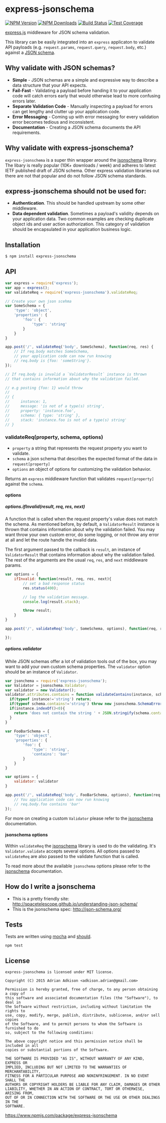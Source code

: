 # express-jsonschema

[![NPM Version][npm-image]][npm-url]
[![NPM Downloads][downloads-image]][downloads-url]
[![Build Status][travis-image]][travis-url]
[![Test Coverage][coveralls-image]][coveralls-url]

[express.js]( https://github.com/visionmedia/express ) middleware for JSON schema validation.

This library can be easily integrated into an `express` applicaton to validate API payloads (e.g. `request.params`, `request.query`, `request.body`, etc.) against a [JSON schema]( http://json-schema.org/ ).

## Why validate with JSON schemas?

- **Simple** - JSON schemas are a simple and expressive way to describe a data structure that your API expects.
- **Fail-Fast** - Validating a payload before handing it to your application code will catch errors early that would otherwise lead to more confusing errors later.
- **Separate Validation Code** - Manually inspecting a payload for errors can get lengthy and clutter up your application code.
- **Error Messaging** -  Coming up with error messaging for every validation error becomes tedious and inconsistent.
- **Documentation** - Creating a JSON schema documents the API requirements.

## Why validate with express-jsonschema?

`express-jsonschema` is a super thin wrapper around the  [jsonschema]( https://github.com/tdegrunt/jsonschema) library.  The  libary is really popular (10K+ downloads / week) and adheres to latest IETF published draft of JSON schema. Other express validation libraries out there are not that popular and do not follow JSON schema standards.

## express-jsonschema should not be used for:

- **Authentication**. This should be handled upstream by some other middleware.
- **Data dependent validation**.  Sometimes a payload's validity depends on your application data. Two common examples are checking duplicate object ids and user action authorization. This category of validation should be encapsulated in your application business logic.

## Installation

```sh
$ npm install express-jsonschema
```

## API

```js
var express = require('express');
var app = express();
var validateReq = require('express-jsonschema').validateReq;

// Create your own json scehma
var SomeSchema = {
    'type': 'object',
    'properties': {
        'foo': {
            'type': 'string'
        }
    }
}

app.post('/', validateReq('body', SomeSchema), function(req, res) {
    // If req.body matches SomeSchema,
    // your application code can now run knowing
    // req.body is {foo: 'someString'}.
});

// If req.body is invalid a `ValidatorResult` instance is thrown
// that contains information about why the validation failed.

// e.g posting {foo: 1} would throw
//
// {
//     instance: 1,
//     message: 'is not of a type(s) string',
//     property: 'instance.foo',
//     schema: { type: 'string' },
//     stack: 'instance.foo is not of a type(s) string'
// }
```

### validateReq(property, schema, options)

- `property` a string that represents the request property you want to validate.
- `schema` a json schema that describes the expected format of the data in `request[property]`
- `options` an object of options for customizing the validation behavior.

Returns an `express` middleware function that validates `request[property]` against the `schema`.

#### options

##### options.ifInvalid(result, req, res, next)

A function that is called when the request property's value does not match the schema.  As mentioned before, by default, a `ValidatorResult` instance is thrown that contains information about why the validation failed.  You may want throw your own custom error, do some logging, or not throw any error at all and let the route handle the invalid data.

The first argument passed to the callback is `result`, an instance of `ValidatorResult` that contains information about why the validation failed.  The rest of the arguments are the usual `req`, `res`, and `next` middleware params.

```javascript
var options = {
	ifInvalid: function(result, req, res, next){
        // set a bad response status
        res.status(400);

        // log the validation message.
        console.log(result.stack);

        throw result;
    }
}

app.post('/', validateReq('body', SomeSchema, options), function(req, res) {

});
```

##### options.validator

While JSON schemas offer a lot of validation tools out of the box, you may want to add your own custom schema properties.
The `validator` option should be an instance of `Validator`.

```javascript
var jsonchema = require('express-jsonschema');
var Validator = jsonschema.Validator;
var validator = new Validator();
validator.attributes.contains = function validateContains(instance, schema, options, ctx) {
  if(typeof instance!='string') return;
  if(typeof schema.contains!='string') throw new jsonschema.SchemaError('"contains" expects a string', schema);
  if(instance.indexOf()<0){
    return 'does not contain the string ' + JSON.stringify(schema.contains);
  }
}

var FooBarSchema = {
    'type': 'object',
    'properties': {
        'foo': {
            'type': 'string',
            'contains': 'bar'
        }
    }
}

var options = {
	validator: validator
}

app.post('/', validateReq('body', FooBarSchema, options), function(req, res) {
    // You application code can now run knowing
    // req.body.foo contains 'bar'
});
```
For more on creating a custom `Validator` please refer to the [jsonschema]( https://github.com/tdegrunt/jsonschema) documentation.

#### jsonschema options

Within `validateReq` the [jsonschema]( https://github.com/tdegrunt/jsonschema) library is used to do the validating.  It's `Validator.validate` accepts several options.  All options passed to `validateReq` are also passed to the validate function that is called.

To read more about the available `jsonschema` options please refer to the [jsonschema]( https://github.com/tdegrunt/jsonschema) documentation.

## How do I write a jsonschema

- This is a pretty friendly site: http://spacetelescope.github.io/understanding-json-schema/
- This is the jsonschema spec: http://json-schema.org/

## Tests
Tests are written using [mocha](https://www.npmjs.com/package/mocha) and [should](https://www.npmjs.com/package/should).

    npm test

## License

    express-jsonschema is licensed under MIT license.

    Copyright (C) 2015 Adrian Adkison <adkison.adrian@gmail.com>

    Permission is hereby granted, free of charge, to any person obtaining a copy of
    this software and associated documentation files (the "Software"), to deal in
    the Software without restriction, including without limitation the rights to
    use, copy, modify, merge, publish, distribute, sublicense, and/or sell copies
    of the Software, and to permit persons to whom the Software is furnished to do
    so, subject to the following conditions:

    The above copyright notice and this permission notice shall be included in all
    copies or substantial portions of the Software.

    THE SOFTWARE IS PROVIDED "AS IS", WITHOUT WARRANTY OF ANY KIND, EXPRESS OR
    IMPLIED, INCLUDING BUT NOT LIMITED TO THE WARRANTIES OF MERCHANTABILITY,
    FITNESS FOR A PARTICULAR PURPOSE AND NONINFRINGEMENT. IN NO EVENT SHALL THE
    AUTHORS OR COPYRIGHT HOLDERS BE LIABLE FOR ANY CLAIM, DAMAGES OR OTHER
    LIABILITY, WHETHER IN AN ACTION OF CONTRACT, TORT OR OTHERWISE, ARISING FROM,
    OUT OF OR IN CONNECTION WITH THE SOFTWARE OR THE USE OR OTHER DEALINGS IN THE
    SOFTWARE.

https://www.npmjs.com/package/express-jsonschema

[npm-image]: https://img.shields.io/npm/v/express-jsonschema.svg?style=flat
[npm-url]: https://npmjs.org/package/express-jsonschema
[travis-image]: https://img.shields.io/travis/metalculus84/express-jsonschema.svg?style=flat
[travis-url]: https://travis-ci.org/metalculus84/express-jsonschema
[coveralls-image]: https://img.shields.io/coveralls/metalculus84/express-jsonschema.svg?style=flat
[coveralls-url]: https://coveralls.io/r/metalculus84/express-jsonschema?branch=master
[downloads-image]: https://img.shields.io/npm/dm/express-jsonschema.svg?style=flat
[downloads-url]: https://npmjs.org/package/express-jsonschema